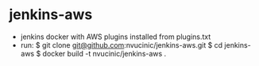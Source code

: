 # jenkins-aws
- jenkins docker with AWS plugins installed from plugins.txt
- run: 
$ git clone git@github.com:nvucinic/jenkins-aws.git
$ cd jenkins-aws
$ docker build -t nvucinic/jenkins-aws .
